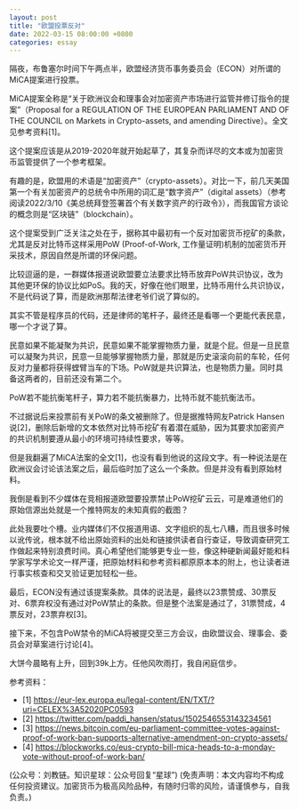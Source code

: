 ```yaml
---
layout: post
title: "欧盟投票反对"
date: 2022-03-15 08:00:00 +0800
categories: essay
---
```


隔夜，布鲁塞尔时间下午两点半，欧盟经济货币事务委员会（ECON）对所谓的MiCA提案进行投票。

MiCA提案全称是“关于欧洲议会和理事会对加密资产市场进行监管并修订指令的提案”（Proposal for a REGULATION OF THE EUROPEAN PARLIAMENT AND OF THE COUNCIL on Markets in Crypto-assets, and amending Directive）。全文见参考资料[1]。

这个提案应该是从2019-2020年就开始起草了，其复杂而详尽的文本或为加密货币监管提供了一个参考框架。

有趣的是，欧盟用的术语是“加密资产”（crypto-assets）。对比一下，前几天美国第一个有关加密资产的总统令中所用的词汇是“数字资产”（digital assets）（参考阅读2022/3/10《美总统拜登签署首个有关数字资产的行政令》），而我国官方谈论的概念则是“区块链”（blockchain）。

这个提案受到广泛关注之处在于，据称其中最初有一个反对加密货币挖矿的条款，尤其是反对比特币这样采用PoW (Proof-of-Work, 工作量证明)机制的加密货币开采技术，原因自然是所谓的环保问题。

比较逗逼的是，一群媒体报道说欧盟要立法要求比特币放弃PoW共识协议，改为其他更环保的协议比如PoS。我的天，好像在他们眼里，比特币用什么共识协议，不是代码说了算，而是欧洲那帮法律老爷们说了算似的。

其实不管是程序员的代码，还是律师的笔杆子，最终还是看哪一个更能代表民意，哪一个才说了算。

民意如果不能凝聚为共识，民意如果不能掌握物质力量，就是个屁。但是一旦民意可以凝聚为共识，民意一旦能够掌握物质力量，那就是历史滚滚向前的车轮，任何反对力量都将获得螳臂当车的下场。PoW就是共识算法，也是物质力量。同时具备这两者的，目前还没有第二个。

PoW若不能抗衡笔杆子，算力若不能抗衡暴力，比特币就不能抗衡法币。

不过据说后来投票前有关PoW的条文被删除了。但是据推特网友Patrick Hansen说[2]，删除后新增的文本依然对比特币挖矿有着潜在威胁，因为其要求加密资产的共识机制要遵从最小的环境可持续性要求，等等。

但是我翻遍了MiCA法案的全文[1]，也没有看到他说的这段文字。有一种说法是在欧洲议会讨论该法案之后，最后临时加了这么一个条款。但是并没有看到原始材料。

我倒是看到不少媒体在竞相报道欧盟要投票禁止PoW挖矿云云，可是难道他们的原始信源出处就是一个推特网友的未知真假的截图？

此处我要吐个槽。业内媒体们不仅报道用语、文字组织的乱七八糟，而且很多时候以讹传讹，根本就不给出原始资料的出处和链接供读者自行查证，导致调查研究工作做起来特别浪费时间。真心希望他们能够更专业一些，像这种硬新闻最好能和科学家写学术论文一样严谨，把原始材料和参考资料都原原本本的附上，也让读者进行事实核查和交叉验证更加轻松一些。

最后，ECON没有通过该提案条款。具体的说法是，最终以23票赞成、30票反对、6票弃权没有通过对PoW禁止的条款。但是整个法案是通过了，31票赞成，4票反对，23票弃权[3]。

接下来，不包含PoW禁令的MiCA将被提交至三方会议，由欧盟议会、理事会、委员会对草案进行讨论[4]。

大饼今晨略有上升，回到39k上方。任他风吹雨打，我自闲庭信步。

参考资料：
- [1] https://eur-lex.europa.eu/legal-content/EN/TXT/?uri=CELEX%3A52020PC0593
- [2] https://twitter.com/paddi_hansen/status/1502546553143234561
- [3] https://news.bitcoin.com/eu-parliament-committee-votes-against-proof-of-work-ban-supports-alternative-amendment-on-crypto-assets/
- [4] https://blockworks.co/eus-crypto-bill-mica-heads-to-a-monday-vote-without-proof-of-work-ban/

(公众号：刘教链。知识星球：公众号回复“星球”)
(免责声明：本文内容均不构成任何投资建议。加密货币为极高风险品种，有随时归零的风险，请谨慎参与，自我负责。)